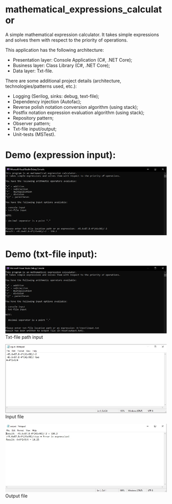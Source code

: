 # mathematical_expressions_calculator
A simple mathematical expression calculator. It takes simple expressions and solves them with respect to the priority of operations.

This application has the following architecture:

- Presentation layer: Console Application (C#, .NET Core);
- Business layer: Class Library (C#, .NET Core);
- Data layer: Txt-file.


There are some additional project details (architecture, technologies/patterns used, etc.):
- Logging (Serilog, sinks: debug, text-file);
- Dependency injection (Autofac);
- Reverse polish notation conversion algorithm (using stack);
- Postfix notation expression evaluation algorithm (using stack);
- Repository pattern;
- Observer pattern;
- Txt-file input/output;
- Unit-tests (MSTest).


# Demo (expression input):

![Screenshot](ExpressionDemo.jpg)

# Demo (txt-file input):

![Screenshot](FileDemo1.jpg)
Txt-file path input

![Screenshot](FileDemo2.jpg)
Input file

![Screenshot](FileDemo3.jpg)
Output file
